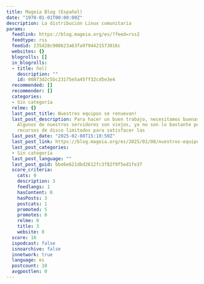 ```yaml
---
title: Mageia Blog (Español)
date: "1970-01-01T00:00:00Z"
description: La distribución Linux comunitaria
params:
  feedlink: https://blog.mageia.org/es/?feed=rss2
  feedtype: rss
  feedid: 235d28c908623a63fa9f94421573016c
  websites: {}
  blogrolls: []
  in_blogrolls:
  - title: ñol)
    description: ""
    id: 00873d2c5bc23175e5a45ff32cd5e3e4
  recommended: []
  recommender: []
  categories:
  - Sin categoría
  relme: {}
  last_post_title: Nuestros equipos se renuevan!
  last_post_description: Para hacer un buen trabajo, necesitamos buenas herramientas.
    Algunos de nuestros servidores son viejos, ya no son lo bastante potentes y tienen
    recursos de disco limitados para satisfacer las
  last_post_date: "2025-02-08T15:10:50Z"
  last_post_link: https://blog.mageia.org/es/2025/02/08/nuestros-equipos-se-renuevan/
  last_post_categories:
  - Sin categoría
  last_post_language: ""
  last_post_guid: bbe6e621dbd2612fc3f82f9f5ed1fe37
  score_criteria:
    cats: 0
    description: 3
    feedlangs: 1
    hasContent: 0
    hasPosts: 3
    postcats: 1
    promoted: 5
    promotes: 0
    relme: 0
    title: 3
    website: 0
  score: 16
  ispodcast: false
  isnoarchive: false
  innetwork: true
  language: es
  postcount: 10
  avgpostlen: 0
---
```

